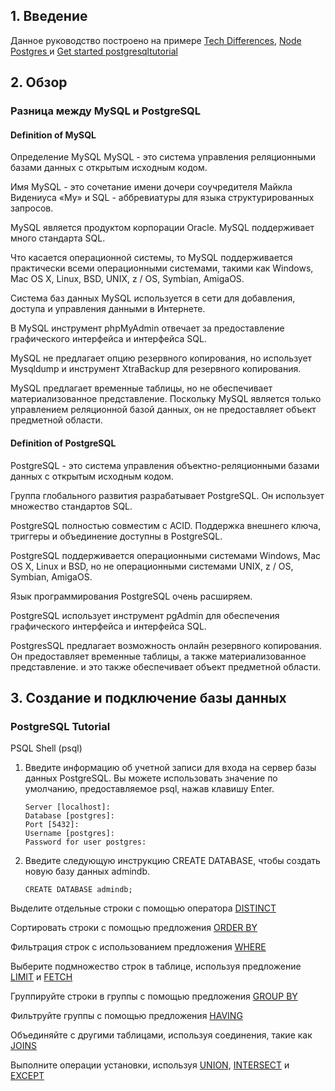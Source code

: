 
 

## 1. Введение

Данное руководство построено на примере
[Tech Differences](https://techdifferences.com/difference-between-mysql-and-postgresql.html "Tech Differences"), [Node Postgres ](https://node-postgres.com/ "Node Postgres ") и [Get started postgresqltutorial](http://www.postgresqltutorial.com/postgresql-select/ "Get started postgresqltutorial")
 

## 2. Обзор
### Разница между MySQL и PostgreSQL 

#### Definition of MySQL

Определение MySQL MySQL - это система управления реляционными базами данных с открытым исходным кодом. 

Имя MySQL - это сочетание имени дочери соучредителя Майкла Видениуса «My» и SQL - аббревиатуры для языка структурированных запросов.

MySQL является продуктом корпорации Oracle. MySQL поддерживает много стандарта SQL. 

Что касается операционной системы, то MySQL поддерживается практически всеми операционными системами, такими как Windows, Mac OS X, Linux, BSD, UNIX, z / OS, Symbian, AmigaOS.

Система баз данных MySQL используется в сети для добавления, доступа и управления данными в Интернете.

В MySQL инструмент phpMyAdmin отвечает за предоставление графического интерфейса и интерфейса SQL. 

MySQL не предлагает опцию резервного копирования, но использует Mysqldump и инструмент XtraBackup для резервного копирования. 

MySQL предлагает временные таблицы, но не обеспечивает материализованное представление. Поскольку MySQL является только управлением реляционной базой данных, он не предоставляет объект предметной области.



#### Definition of PostgreSQL

PostgreSQL - это система управления объектно-реляционными базами данных с открытым исходным кодом. 

Группа глобального развития разрабатывает PostgreSQL. Он использует множество стандартов SQL. 

PostgreSQL полностью совместим с ACID. Поддержка внешнего ключа, триггеры и объединение доступны в PostgreSQL. 

PostgreSQL поддерживается операционными системами Windows, Mac OS X, Linux и BSD, но не операционными системами UNIX, z / OS, Symbian, AmigaOS. 

Язык программирования PostgreSQL очень расширяем. 

PostgreSQL использует инструмент pgAdmin для обеспечения графического интерфейса и интерфейса SQL. 

PostgresSQL предлагает возможность онлайн резервного копирования. Он предоставляет временные таблицы, а также материализованное представление. и это также обеспечивает объект предметной области.

## 3. Создание и подключение базы данных
### PostgreSQL Tutorial 

PSQL Shell (psql)
1. Введите информацию об учетной записи для входа на сервер базы данных PostgreSQL. Вы можете использовать значение по умолчанию, предоставляемое psql, нажав клавишу Enter.

       Server [localhost]:
       Database [postgres]:
       Port [5432]:
       Username [postgres]:
       Password for user postgres:

2. Введите следующую инструкцию CREATE DATABASE, чтобы создать новую базу данных admindb.

       CREATE DATABASE admindb;


Выделите отдельные строки с помощью оператора [DISTINCT](http://www.postgresqltutorial.com/postgresql-select-distinct/ "DISTINCT")

Сортировать строки с помощью предложения [ORDER BY](http://www.postgresqltutorial.com/postgresql-order-by/ "ORDER BY")
 
Фильтрация строк с использованием предложения [WHERE](http://www.postgresqltutorial.com/postgresql-where/ "WHERE")

Выберите подмножество строк в таблице, используя предложение [LIMIT](http://www.postgresqltutorial.com/postgresql-limit/ "LIMIT") и [FETCH](http://www.postgresqltutorial.com/postgresql-fetch/ "FETCH")


 Группируйте строки в группы с помощью предложения [GROUP BY](http://www.postgresqltutorial.com/postgresql-order-by/ "GROUP BY")
 
 Фильтруйте группы с помощью предложения [HAVING](http://www.postgresqltutorial.com/postgresql-having/"HAVING")
  
 Объединяйте с другими таблицами, используя соединения, такие как [JOINS](http://www.postgresqltutorial.com/postgresql-joins/ "JOINS")  

Выполните операции установки, используя [UNION](http://www.postgresqltutorial.com/postgresql-union/ "UNION"), [INTERSECT](http://www.postgresqltutorial.com/postgresql-intersect/ "INTERSECT") и [EXCEPT](http://www.postgresqltutorial.com/postgresql-tutorial/postgresql-except/  "EXCEPT")

